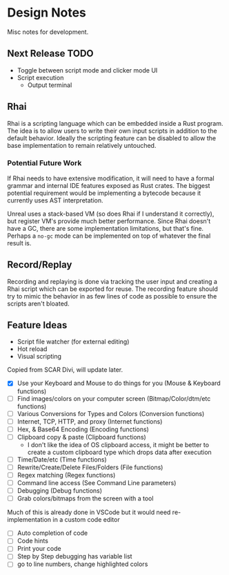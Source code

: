 # Design Notes

Misc notes for development.

## Next Release TODO

- Toggle between script mode and clicker mode UI
- Script execution
  - Output terminal

## Rhai

Rhai is a scripting language which can be embedded inside a Rust program. The idea is to allow users to write their own input scripts in addition to the default behavior. Ideally the scripting feature can be disabled to allow the base implementation to remain relatively untouched.

### Potential Future Work

If Rhai needs to have extensive modification, it will need to have a formal grammar and internal IDE features exposed as Rust crates. The biggest potential requirement would be implementing a bytecode because it currently uses AST interpretation.

Unreal uses a stack-based VM (so does Rhai if I understand it correctly), but register VM's provide much better performance. Since Rhai doesn't have a GC, there are some implementation limitations, but that's fine. Perhaps a `no-gc` mode can be implemented on top of whatever the final result is.

## Record/Replay

Recording and replaying is done via tracking the user input and creating a Rhai script which can be exported for reuse. The recording feature should try to mimic the behavior in as few lines of code as possible to ensure the scripts aren't bloated.

## Feature Ideas

- Script file watcher (for external editing)
- Hot reload
- Visual scripting

Copied from SCAR Divi, will update later.

- [X] Use your Keyboard and Mouse to do things for you (Mouse & Keyboard functions)
- [ ] Find images/colors on your computer screen (Bitmap/Color/dtm/etc functions)
- [ ] Various Conversions for Types and Colors (Conversion functions)
- [ ] Internet, TCP, HTTP, and proxy (Internet functions)
- [ ] Hex, & Base64 Encoding (Encoding functions)
- [ ] Clipboard copy & paste (Clipboard functions)
  - I don't like the idea of OS clipboard access, it might be better to create a custom clipboard type which drops data after execution
- [ ] Time/Date/etc (Time functions)
- [ ] Rewrite/Create/Delete Files/Folders (File functions)
- [ ] Regex matching (Regex functions)
- [ ] Command line access (See Command Line parameters)
- [ ] Debugging (Debug functions)
- [ ] Grab colors/bitmaps from the screen with a tool

Much of this is already done in VSCode but it would need re-implementation in a custom code editor

- [ ] Auto completion of code
- [ ] Code hints
- [ ] Print your code
- [ ] Step by Step debugging has variable list
- [ ] go to line numbers, change highlighted colors
